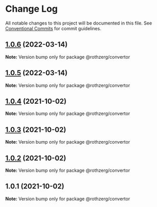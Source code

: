 # Change Log

All notable changes to this project will be documented in this file.
See [Conventional Commits](https://conventionalcommits.org) for commit guidelines.

## [1.0.6](https://github.com/emrerothzerg/rothzerg/compare/@rothzerg/convertor@1.0.5...@rothzerg/convertor@1.0.6) (2022-03-14)

**Note:** Version bump only for package @rothzerg/convertor





## [1.0.5](https://github.com/emrerothzerg/rothzerg/compare/@rothzerg/convertor@1.0.4...@rothzerg/convertor@1.0.5) (2022-03-14)

**Note:** Version bump only for package @rothzerg/convertor





## [1.0.4](https://github.com/emrerothzerg/rothzerg/compare/@rothzerg/convertor@1.0.3...@rothzerg/convertor@1.0.4) (2021-10-02)

**Note:** Version bump only for package @rothzerg/convertor





## [1.0.3](https://github.com/emrerothzerg/rothzerg/compare/@rothzerg/convertor@1.0.2...@rothzerg/convertor@1.0.3) (2021-10-02)

**Note:** Version bump only for package @rothzerg/convertor





## [1.0.2](https://github.com/emrerothzerg/rothzerg/compare/@rothzerg/convertor@1.0.1...@rothzerg/convertor@1.0.2) (2021-10-02)

**Note:** Version bump only for package @rothzerg/convertor





## 1.0.1 (2021-10-02)

**Note:** Version bump only for package @rothzerg/convertor
